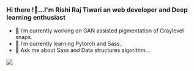 ### Hi there !👋...I'm Rishi Raj Tiwari an web developer and Deep learning enthusiast

- 🔭 I’m currently working on GAN assisted pigmentation of Graylevel snaps.
- 🌱 I’m currently learning Pytorch and Sass..
- 💬 Ask me about Sass and Data structures algorithm...

<img src="https://github-readme-stats.vercel.app/api?username=Rishi-T2408&&show_icons=true&title_color=ffffff&icon_color=bb2acf&text_color=daf7dc&bg_color=151515">

